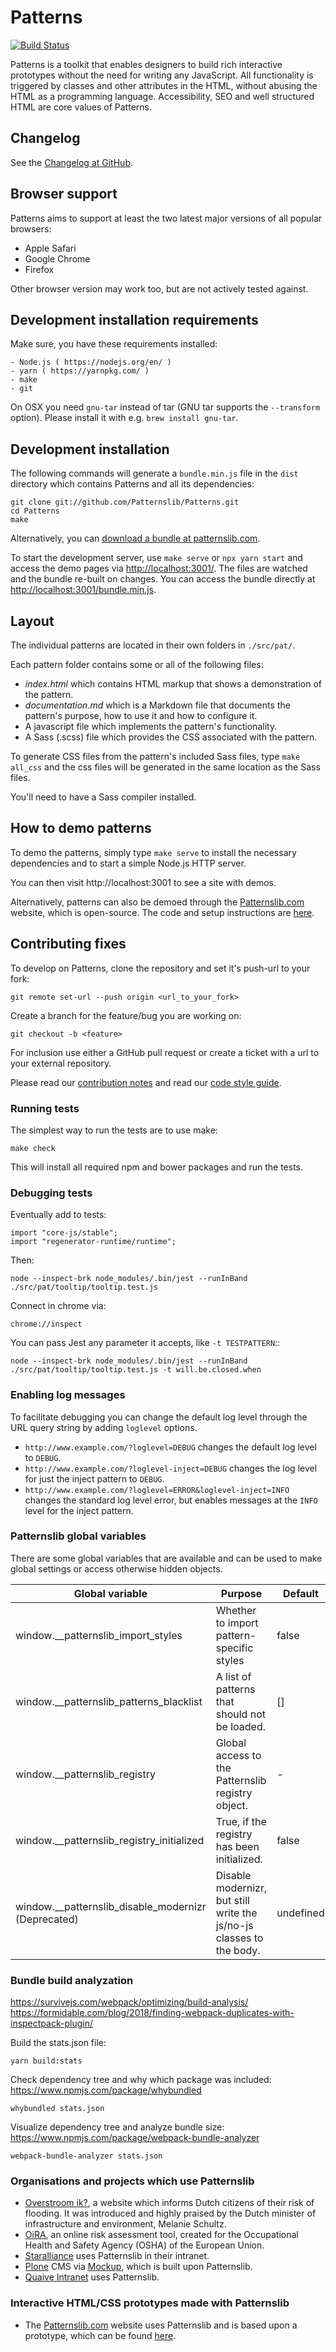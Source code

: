 # Patterns

[![Build Status](https://github.com/Patternslib/Patterns/workflows/test/badge.svg?branch=master)](https://travis-ci.org/Patternslib/Patterns)

Patterns is a toolkit that enables designers to build rich interactive prototypes without the need for writing any JavaScript.
All functionality is triggered by classes and other attributes in the HTML, without abusing the HTML as a programming language.
Accessibility, SEO and well structured HTML are core values of Patterns.


## Changelog

See the [Changelog at GitHub](https://github.com/Patternslib/Patterns/blob/master/CHANGES.md).


## Browser support

Patterns aims to support at least the two latest major versions of all popular browsers:

- Apple Safari
- Google Chrome
- Firefox

Other browser version may work too, but are not actively tested against.


## Development installation requirements

Make sure, you have these requirements installed:

    - Node.js ( https://nodejs.org/en/ )
    - yarn ( https://yarnpkg.com/ )
    - make
    - git

On OSX you need `gnu-tar` instead of tar (GNU tar supports the `--transform` option).
Please install it with e.g. `brew install gnu-tar`.


## Development installation

The following commands will generate a `bundle.min.js` file in the `dist` directory
which contains Patterns and all its dependencies:

    git clone git://github.com/Patternslib/Patterns.git
    cd Patterns
    make

Alternatively, you can [download a bundle at patternslib.com](http://patternslib.com/download.html).

To start the development server, use `make serve` or `npx yarn start` and access the demo pages via [http://localhost:3001/](http://localhost:3001/).
The files are watched and the bundle re-built on changes.
You can access the bundle directly at [http://localhost:3001/bundle.min.js](http://localhost:3001/bundle.min.js).


## Layout

The individual patterns are located in their own folders in `./src/pat/`.

Each pattern folder contains some or all of the following files:

-   _index.html_ which contains HTML markup that shows a demonstration of the pattern.
-   _documentation.md_ which is a Markdown file that documents the pattern's purpose, how to use it and how to configure it.
-   A javascript file which implements the pattern's functionality.
-   A Sass (.scss) file which provides the CSS associated with the pattern.

To generate CSS files from the pattern's included Sass files, type `make all_css`
and the css files will be generated in the same location as the Sass files.

You'll need to have a Sass compiler installed.


## How to demo patterns

To demo the patterns, simply type `make serve` to install the necessary
dependencies and to start a simple Node.js HTTP server.

You can then visit http://localhost:3001 to see a site with demos.

Alternatively, patterns can also be demoed through the
[Patternslib.com](http://patternslib.com) website, which is open-source. The
code and setup instructions are [here](https://github.com/patternslib/Patterns-site).


## Contributing fixes

To develop on Patterns, clone the repository and set it's push-url to your fork:

    git remote set-url --push origin <url_to_your_fork>

Create a branch for the feature/bug you are working on:

    git checkout -b <feature>

For inclusion use either a GitHub pull request or create a ticket with
a url to your external repository.

Please read our [contribution notes](CONTRIBUTING.md) and read our [code style guide](docs/developer/styleguide.md).


### Running tests

The simplest way to run the tests are to use make:

    make check

This will install all required npm and bower packages and run the tests.


### Debugging tests

Eventually add to tests:

    import "core-js/stable";
    import "regenerator-runtime/runtime";

Then:

    node --inspect-brk node_modules/.bin/jest --runInBand ./src/pat/tooltip/tooltip.test.js

Connect in chrome via:

    chrome://inspect

You can pass Jest any parameter it accepts, like `-t TESTPATTERN`::

    node --inspect-brk node_modules/.bin/jest --runInBand ./src/pat/tooltip/tooltip.test.js -t will.be.closed.when


### Enabling log messages

To facilitate debugging you can change the default log level through the URL query string by adding `loglevel` options.

- `http://www.example.com/?loglevel=DEBUG` changes the default log level to `DEBUG`.
- `http://www.example.com/?loglevel-inject=DEBUG` changes the log level for just the inject pattern to `DEBUG`.
- `http://www.example.com/?loglevel=ERROR&loglevel-inject=INFO` changes the standard log level error, but enables messages at the `INFO` level for the inject pattern.

### Patternslib global variables

There are some global variables that are available and can be used to make
global settings or access otherwise hidden objects.

| Global variable | Purpose | Default |
| --------------- | ------- | ------ |
| window.__patternslib_import_styles | Whether to import pattern-specific styles | false |
| window.__patternslib_patterns_blacklist | A list of patterns that should not be loaded. | [] |
| window.__patternslib_registry | Global access to the Patternslib registry object. | - |
| window.__patternslib_registry_initialized | True, if the registry has been initialized. | false |
| window.__patternslib_disable_modernizr (Deprecated) | Disable modernizr, but still write the js/no-js classes to the body. | undefined |

### Bundle build analyzation

https://survivejs.com/webpack/optimizing/build-analysis/
https://formidable.com/blog/2018/finding-webpack-duplicates-with-inspectpack-plugin/

Build the stats.json file:

    yarn build:stats

Check dependency tree and why which package was included:
https://www.npmjs.com/package/whybundled

    whybundled stats.json

Visualize dependency tree and analyze bundle size:
https://www.npmjs.com/package/webpack-bundle-analyzer

    webpack-bundle-analyzer stats.json


### Organisations and projects which use Patternslib

-   [Overstroom ik?](http://www.overstroomik.nl), a website which informs Dutch citizens of their risk of flooding. It was introduced and highly praised by the Dutch minister of infrastructure and environment, Melanie Schultz.
-   [OiRA](https://client.oiraproject.eu/), an online risk assessment tool, created for the Occupational Health and Safety Agency (OSHA) of the European Union.
-   [Staralliance](https://www.staralliance.com) uses Patternslib in their intranet.
-   [Plone](https://plone.com) CMS via [Mockup](https://github.com/plone/mockup/), which is built upon Patternslib.
-   [Quaive Intranet](https://quaivecloud.com/) uses Patternslib.


### Interactive HTML/CSS prototypes made with Patternslib

-   The [Patternslib.com](http://patternslib.com) website uses Patternslib and is based upon a prototype, which can be found [here](https://github.com/patternslib/Patterns-site).

